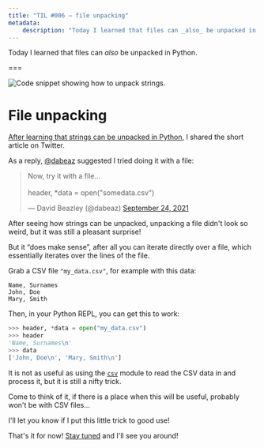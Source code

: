 ```yaml
---
title: "TIL #006 – file unpacking"
metadata:
    description: "Today I learned that files can _also_ be unpacked in Python."
---
```


Today I learned that files can _also_ be unpacked in Python.

===

<script async src="https://platform.twitter.com/widgets.js" charset="utf-8"></script>

![Code snippet showing how to unpack strings.](thumbnail.png)


# File unpacking

[After learning that strings can be unpacked in Python][til-005],
I shared the short article on Twitter.

As a reply, [@dabeaz][dabeaz] suggested I tried doing it with a file:

<blockquote class="twitter-tweet"><p lang="en" dir="ltr">Now, try it with a file...<br><br>header, *data = open(&quot;somedata.csv&quot;)</p>&mdash; David Beazley (@dabeaz) <a href="https://twitter.com/dabeaz/status/1441405123540893703?ref_src=twsrc%5Etfw">September 24, 2021</a></blockquote>

After seeing how strings can be unpacked,
unpacking a file didn't look so weird, but it was still a pleasant surprise!

But it “does make sense”, after all you can iterate directly over a file,
which essentially iterates over the lines of the file.

Grab a CSV file `"my_data.csv"`, for example with this data:

```csv
Name, Surnames
John, Doe
Mary, Smith
```

Then, in your Python REPL, you can get this to work:

```py
>>> header, *data = open("my_data.csv")
>>> header
'Name, Surnames\n'
>>> data
['John, Doe\n', 'Mary, Smith\n']
```

It is not as useful as using the [`csv`][csv] module to read the CSV
data in and process it, but it is still a nifty trick.

Come to think of it, if there is a place when this will be useful,
probably won't be with CSV files...

I'll let you know if I put this little trick to good use!

That's it for now! [Stay tuned][subscribe] and I'll see you around!


[subscribe]: /subscribe
[til-005]: /blog/til/005
[dabeaz]: https://twitter.com/dabeaz
[csv]: https://docs.python.org/3/library/csv
